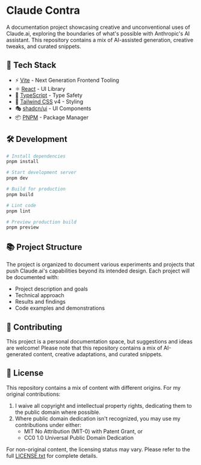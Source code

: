# Claude Contra

A documentation project showcasing creative and unconventional uses of Claude.ai, exploring the boundaries of what's possible with Anthropic's AI assistant. This repository contains a mix of AI-assisted generation, creative tweaks, and curated snippets.

## 🚀 Tech Stack

- ⚡ [Vite](https://vitejs.dev/) - Next Generation Frontend Tooling
- ⚛️ [React](https://react.dev/) - UI Library
- 📝 [TypeScript](https://www.typescriptlang.org/) - Type Safety
- 🎨 [Tailwind CSS](https://tailwindcss.com/) v4 - Styling
- 🎭 [shadcn/ui](https://ui.shadcn.com/) - UI Components
- 📦 [PNPM](https://pnpm.io/) - Package Manager

## 🛠️ Development

```bash
# Install dependencies
pnpm install

# Start development server
pnpm dev

# Build for production
pnpm build

# Lint code
pnpm lint

# Preview production build
pnpm preview
```

## 📚 Project Structure

The project is organized to document various experiments and projects that push Claude.ai's capabilities beyond its intended design. Each project will be documented with:

- Project description and goals
- Technical approach
- Results and findings
- Code examples and demonstrations

## 🤝 Contributing

This project is a personal documentation space, but suggestions and ideas are welcome! Please note that this repository contains a mix of AI-generated content, creative adaptations, and curated snippets.

## 📝 License

This repository contains a mix of content with different origins. For my original contributions:

1. I waive all copyright and intellectual property rights, dedicating them to the public domain where possible.
2. Where public domain dedication isn't recognized, you may use my contributions under either:
   - MIT No Attribution (MIT-0) with Patent Grant, or
   - CC0 1.0 Universal Public Domain Dedication

For non-original content, the licensing status may vary. Please refer to the full [LICENSE.txt](LICENSE.txt) for complete details.
